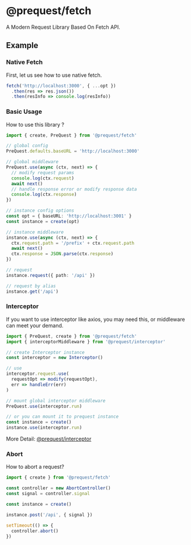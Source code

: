 # @prequest/fetch

A Modern Request Library Based On Fetch API.

## Example

### Native Fetch

First, let us see how to use native fetch.

```ts
fetch('http://localhost:3000', { ...opt })
  .then(res => res.json())
  .then(resInfo => console.log(resInfo))
```

### Basic Usage

How to use this library ?

```ts
import { create, PreQuest } from '@prequest/fetch'

// global config
PreQuest.defaults.baseURL = 'http://localhost:3000'

// global middleware
PreQuest.use(async (ctx, next) => {
  // modify request params
  console.log(ctx.request)
  await next()
  // handle response error or modify response data
  console.log(ctx.response)
})

// instance config options
const opt = { baseURL: 'http://localhost:3001' }
const instance = create(opt)

// instance middleware
instance.use(async (ctx, next) => {
  ctx.request.path = '/prefix' + ctx.request.path
  await next()
  ctx.response = JSON.parse(ctx.response)
})

// request
instance.request({ path: '/api' })

// request by alias
instance.get('/api')
```

### Interceptor

If you want to use interceptor like axios, you may need this, or middleware can meet your demand.

```ts
import { PreQuest, create } from '@prequest/fetch'
import { interceptorMiddleware } from '@prequest/interceptor'

// create Interceptor instance
const interceptor = new Interceptor()

// use
interceptor.request.use(
  requestOpt => modify(requestOpt),
  err => handleErr(err)
)

// mount global interceptor middleware
PreQuest.use(interceptor.run)

// or you can mount it to prequest instance
const instance = create()
instance.use(interceptor.run)
```

More Detail: [@prequest/interceptor](https://github.com/xdoer/PreQuest/blob/main/packages/interceptor/README.md)

### Abort

How to abort a request?

```ts
import { create } from '@prequest/fetch'

const controller = new AbortController()
const signal = controller.signal

const instance = create()

instance.post('/api', { signal })

setTimeout(() => {
  controller.abort()
})
```

